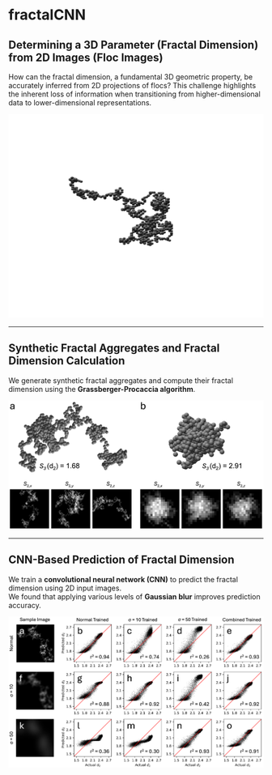 # fractalCNN

## Determining a 3D Parameter (Fractal Dimension) from 2D Images (Floc Images)

How can the fractal dimension, a fundamental 3D geometric property, be accurately inferred from 2D projections of flocs? This challenge highlights the inherent loss of information when transitioning from higher-dimensional data to lower-dimensional representations.

![Rotating Floc Visualization](https://github.com/braydennoh/fractalCNN/blob/main/images/flocrotate.gif)

---

## Synthetic Fractal Aggregates and Fractal Dimension Calculation

We generate synthetic fractal aggregates and compute their fractal dimension using the **Grassberger-Procaccia algorithm**.

![Fractal Aggregates](https://github.com/braydennoh/fractalCNN/blob/main/images/Slide1.png)

---

## CNN-Based Prediction of Fractal Dimension

We train a **convolutional neural network (CNN)** to predict the fractal dimension using 2D input images.  
We found that applying various levels of **Gaussian blur** improves prediction accuracy.

![CNN Predictions](https://github.com/braydennoh/fractalCNN/blob/main/images/Slide2.png)
